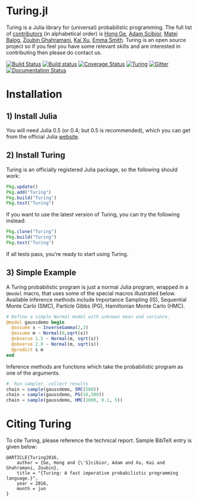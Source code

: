 # Turing.jl

Turing is a Julia library for (universal) probabilistic programming.
The full list of [contributors](https://github.com/yebai/Turing.jl/graphs/contributors) (in alphabetical order) is [Hong Ge](http://mlg.eng.cam.ac.uk/hong/), [Adam Scibior](http://mlg.eng.cam.ac.uk/?portfolio=adam-scibior), [Matej Balog](http://mlg.eng.cam.ac.uk/?portfolio=matej-balog), [Zoubin Ghahramani](http://mlg.eng.cam.ac.uk/zoubin/), [Kai Xu](http://mlg.eng.cam.ac.uk/?portfolio=kai-xu), [Emma Smith](https://github.com/evsmithx). Turing is an open source project so if you feel you have some relevant skills and are interested in contributing then please do contact us.

[![Build Status](https://travis-ci.org/yebai/Turing.jl.svg?branch=master)](https://travis-ci.org/yebai/Turing.jl)
[![Build status](https://ci.appveyor.com/api/projects/status/fvgi21998e1tfx0d/branch/master?svg=true)](https://ci.appveyor.com/project/yebai/turing-jl/branch/master)
[![Coverage Status](https://coveralls.io/repos/github/yebai/Turing.jl/badge.svg?branch=master)](https://coveralls.io/github/yebai/Turing.jl?branch=master)
[![Turing](http://pkg.julialang.org/badges/Turing_0.4.svg)](http://pkg.julialang.org/?pkg=Turing)
[![Gitter](https://badges.gitter.im/gitterHQ/gitter.svg)](https://gitter.im/Turing-jl/Lobby?utm_source=badge&utm_medium=badge&utm_campaign=pr-badge)
[![Documentation Status](https://readthedocs.org/projects/turingjl/badge/?version=latest)](http://turingjl.readthedocs.io/?badge=latest)

# Installation

## 1) Install Julia

You will need Julia 0.5 (or 0.4; but 0.5 is recommended), which you can get from the official Julia [website](http://julialang.org/downloads/).

## 2) Install Turing

Turing is an officially registered Julia package, so the following should work:

```julia
Pkg.update()
Pkg.add("Turing")
Pkg.build("Turing")
Pkg.test("Turing")
```

If you want to use the latest version of Turing, you can try the following instead:

```julia
Pkg.clone("Turing")
Pkg.build("Turing")
Pkg.test("Turing")
```

If all tests pass, you're ready to start using Turing.

## 3) Simple Example

A Turing probabilistic program is just a normal Julia program, wrapped in a `@model` macro, that uses some of the special macros illustrated below. Available inference methods include  Importance Sampling (IS), Sequential Monte Carlo (SMC), Particle Gibbs (PG), Hamiltonian Monte Carlo (HMC).

```julia
# Define a simple Normal model with unknown mean and variance.
@model gaussdemo begin
  @assume s ~ InverseGamma(2,3)
  @assume m ~ Normal(0,sqrt(s))
  @observe 1.5 ~ Normal(m, sqrt(s))
  @observe 2.0 ~ Normal(m, sqrt(s))
  @predict s m
end
```

Inference methods are functions which take the probabilistic program as one of the arguments.

```julia
#  Run sampler, collect results
chain = sample(gaussdemo, SMC(500))
chain = sample(gaussdemo, PG(10,500))
chain = sample(gaussdemo, HMC(1000, 0.1, 5))
```
# Citing Turing

To cite Turing, please reference the technical report. Sample BibTeX entry is given below:

```
@ARTICLE{Turing2016,
    author = {Ge, Hong and {\'S}cibior, Adam and Xu, Kai and Ghahramani, Zoubin},
    title = "{Turing: A fast imperative probabilistic programming language.}",
    year = 2016,
    month = jun
}
```

